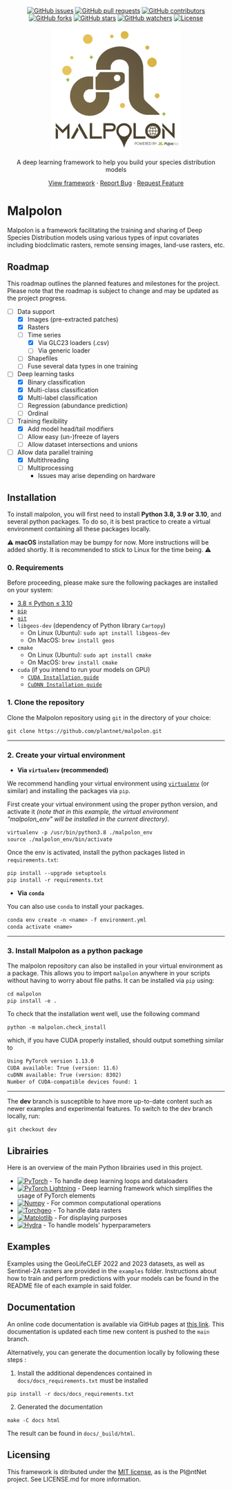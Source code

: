 <p align="center">
  <a href="https://github.com/plantnet/malpolon/issues"><img src="https://img.shields.io/github/issues/plantnet/malpolon" alt="GitHub issues"></a>
  <a href="https://github.com/plantnet/malpolon/pulls"><img src="https://img.shields.io/github/issues-pr/plantnet/malpolon" alt="GitHub pull requests"></a>
  <a href="https://github.com/plantnet/malpolon/graphs/contributors"><img src="https://img.shields.io/github/contributors/plantnet/malpolon" alt="GitHub contributors"></a>
  <a href="https://github.com/plantnet/malpolon/network/members"><img src="https://img.shields.io/github/forks/plantnet/malpolon" alt="GitHub forks"></a>
  <a href="https://github.com/plantnet/malpolon/stargazers"><img src="https://img.shields.io/github/stars/plantnet/malpolon" alt="GitHub stars"></a>
  <a href="https://github.com/plantnet/malpolon/watchers"><img src="https://img.shields.io/github/watchers/plantnet/malpolon" alt="GitHub watchers"></a>
  <a href="https://github.com/plantnet/malpolon/blob/main/LICENSE"><img src="https://img.shields.io/github/license/plantnet/malpolon" alt="License"></a>
</p>

<div align="center">
  <img src="docs/resources/Malpolon_transparent.png" alt="Project logo" width="300">
  <p align="center">A deep learning framework to help you build your species distribution models</p>
  <a href="https://github.com/plantnet/malpolon">View framework</a>
  ·
  <a href="https://github.com/plantnet/malpolon/issues/new?assignees=aerodynamic-sauce-pan&labels=bug&projects=&template=bug_report.md&title=%5BBUG%5D">Report Bug</a>
  ·
  <a href="https://github.com/plantnet/malpolon/issues/new?assignees=aerodynamic-sauce-pan&labels=enhancement&projects=&template=enhancement.md&title=%5BEnhancement%5D">Request Feature</a>
  <h1></h1>
</div>

# Malpolon

Malpolon is a framework facilitating the training and sharing of Deep Species Distribution models using various types of input covariates including biodclimatic rasters, remote sensing images, land-use rasters, etc.

## Roadmap

This roadmap outlines the planned features and milestones for the project. Please note that the roadmap is subject to change and may be updated as the project progress.

- [ ] Data support
    - [x] Images (pre-extracted patches)
    - [x] Rasters
    - [ ] Time series
      - [x] Via GLC23 loaders (.csv)
      - [ ] Via generic loader
    - [ ] Shapefiles
    - [ ] Fuse several data types in one training
- [ ] Deep learning tasks
  - [x] Binary classification
  - [x] Multi-class classification
  - [x] Multi-label classification
  - [ ] Regression (abundance prediction)
  - [ ] Ordinal
- [ ] Training flexibility
  - [x] Add model head/tail modifiers
  - [ ] Allow easy (un-)freeze of layers
  - [ ] Allow dataset intersections and unions
- [ ] Allow data parallel training
  - [x] Multithreading
  - [ ] Multiprocessing
    - Issues may arise depending on hardware

## Installation

To install malpolon, you will first need to install **Python 3.8, 3.9 or 3.10**, and several python packages. To do so, it is best practice to create a virtual environment containing all these packages locally.

⚠️ **macOS** installation may be bumpy for now. More instructions will be added shortly. It is recommended to stick to Linux for the time being. ⚠️

### 0. Requirements

Before proceeding, please make sure the following packages are installed on your system:

- [3.8 $\leq$ Python $\leq$ 3.10](https://www.python.org/downloads/)
- [`pip`](https://pip.pypa.io/en/stable/installation/)
- [`git`](https://git-scm.com/downloads)
- `libgeos-dev` (dependency of Python library `Cartopy`)
  - On Linux (Ubuntu): `sudo apt install libgeos-dev`
  - On MacOS: `brew install geos`
- `cmake`
  - On Linux (Ubuntu): `sudo apt install cmake`
  - On MacOS: `brew install cmake`
- `cuda` (if you intend to run your models on GPU)
  - [`CUDA Installation guide`](https://docs.nvidia.com/cuda/index.html)
  - [`CuDNN Installation guide`](https://docs.nvidia.com/deeplearning/cudnn/install-guide/index.html)


### 1. Clone the repository

Clone the Malpolon repository using `git` in the directory of your choice:
```script
git clone https://github.com/plantnet/malpolon.git
```

---

### 2. Create your virtual environment

- **Via `virtualenv` (recommended)**
  
We recommend handling your virtual environment using [`virtualenv`](https://virtualenv.pypa.io/en/stable/) (or similar) and installing the packages via `pip`.

First create your virtual environment using the proper python version, and activate it _(note that in this example, the virtual environment "malpolon_env" will be installed in the current directory)_.

```script
virtualenv -p /usr/bin/python3.8 ./malpolon_env
source ./malpolon_env/bin/activate
```

Once the env is activated, install the python packages listed in `requirements.txt`:
```script
pip install --upgrade setuptools
pip install -r requirements.txt
```

- **Via `conda`**

You can also use `conda` to install your packages.

```script
conda env create -n <name> -f environment.yml
conda activate <name>
```

---

### 3. Install Malpolon as a python package

The malpolon repository can also be installed in your virtual environment as a package. This allows you to import `malpolon` anywhere in your scripts without having to worry about file paths. It can be installed via `pip` using:

```script
cd malpolon
pip install -e .
```

To check that the installation went well, use the following command

```script
python -m malpolon.check_install
```

which, if you have CUDA properly installed, should output something similar to

```script
Using PyTorch version 1.13.0
CUDA available: True (version: 11.6)
cuDNN available: True (version: 8302)
Number of CUDA-compatible devices found: 1
```

---

The **dev** branch is susceptible to have more up-to-date content such as newer examples and experimental features. To switch to the dev branch locally, run:

```script
git checkout dev
```

## Librairies
Here is an overview of the main Python librairies used in this project.

* [![PyTorch](https://img.shields.io/badge/PyTorch-%23ee4c2c.svg?logo=pytorch&logoColor=white)](https://pytorch.org/) - To handle deep learning loops and dataloaders
* [![PyTorch Lightning](https://img.shields.io/badge/PyTorch%20Lightning-%23792EE5.svg?logo=lightning&logoColor=white)](https://pytorch.org/) - Deep learning framework which simplifies the usage of PyTorch elements
* [![Numpy](https://img.shields.io/badge/Numpy-%234D77CF.svg?logo=numpy&logoColor=white)](https://numpy.org/) - For common computational operations
* [![Torchgeo](https://img.shields.io/badge/Torchgeo-%23EE4C2C.svg?logo=torchgeo&logoColor=white)](https://torchgeo.readthedocs.io/en/stable/) - To handle data rasters
* [![Matplotlib](https://img.shields.io/badge/Matplotlib-%2311557C.svg?logo=matplotlib&logoColor=white)](https://matplotlib.org/) - For displaying purposes
* [![Hydra](https://img.shields.io/badge/Hydra-%23729DB1.svg?logo=hydra&logoColor=white)](https://matplotlib.org/) - To handle models' hyperparameters

## Examples

Examples using the GeoLifeCLEF 2022 and 2023 datasets, as well as Sentinel-2A rasters are provided in the `examples` folder. Instructions about how to train and perform predictions with your models can be found in the README file of each example in said folder.

## Documentation

An online code documentation is available via GitHub pages at [this link](https://plantnet.github.io/malpolon/). This documentation is updated each time new content is pushed to the `main` branch.

Alternatively, you can generate the documention locally by following these steps :

1. Install the additional dependences contained in `docs/docs_requirements.txt` must be installed

```script
pip install -r docs/docs_requirements.txt
```

2. Generated the documentation

```script
make -C docs html
```

The result can be found in `docs/_build/html`.

## Licensing
This framework is ditributed under the [MIT license](https://opensource.org/license/mit/), as is the Pl@ntNet project. See LICENSE.md for more information.

